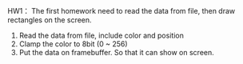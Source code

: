 HW1：
The first homework need to read the data from file, then draw rectangles on the screen.
1. Read the data from file, include color and position
2. Clamp the color to 8bit (0 ~ 256)
3. Put the data on framebuffer. So that it can show on screen.